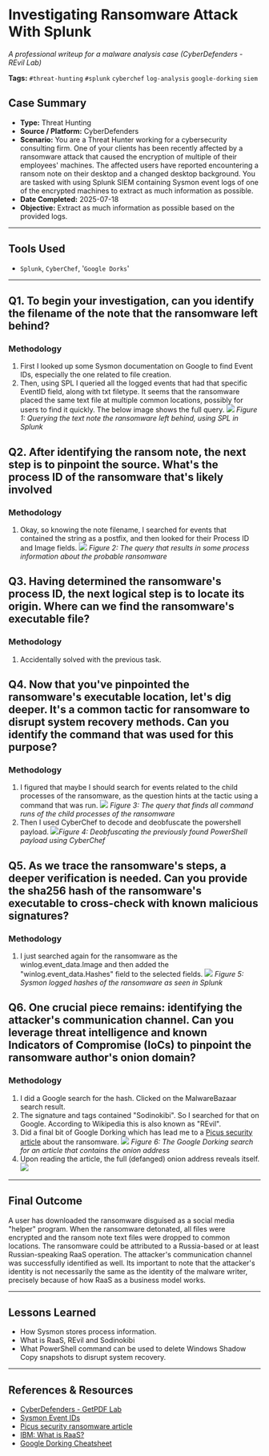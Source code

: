 # Investigating Ransomware Attack With Splunk
*A professional writeup for a malware analysis case (CyberDefenders - REvil Lab)*

**Tags:** `#threat-hunting` `#splunk` `cyberchef` `log-analysis` `google-dorking` `siem`

## Case Summary

- **Type:** Threat Hunting
- **Source / Platform:** CyberDefenders
- **Scenario:** You are a Threat Hunter working for a cybersecurity consulting firm. One of your clients has been recently affected by a ransomware attack that caused the encryption of multiple of their employees' machines. The affected users have reported encountering a ransom note on their desktop and a changed desktop background. You are tasked with using Splunk SIEM containing Sysmon event logs of one of the encrypted machines to extract as much information as possible.
- **Date Completed:** 2025-07-18
- **Objective:** Extract as much information as possible based on the provided logs.

---

## Tools Used
- `Splunk`, `CyberChef`, '`Google Dorks`'
---

## Q1. To begin your investigation, can you identify the filename of the note that the ransomware left behind?

### Methodology
1. First I looked up some Sysmon documentation on Google to find Event IDs, especially the one related to file creation.
2. Then, using SPL I queried all the logged events that had that specific EventID field, along with txt filetype. It seems that the ransomware placed the same text file at multiple common locations, possibly for users to find it quickly. The below image shows the full query.
   ![](./assets/Q1_1.png)
   *Figure 1: Querying the text note the ransomware left behind, using SPL in Splunk*

## Q2. After identifying the ransom note, the next step is to pinpoint the source. What's the process ID of the ransomware that's likely involved

### Methodology
1. Okay, so knowing the note filename, I searched for events that contained the string as a postfix, and then looked for their Process ID and Image fields. 
   ![](./assets/Q2_1.png)
   *Figure 2: The query that results in some process information about the probable ransomware*

## Q3. Having determined the ransomware's process ID, the next logical step is to locate its origin. Where can we find the ransomware's executable file?

### Methodology
1. Accidentally solved with the previous task.

## Q4. Now that you've pinpointed the ransomware's executable location, let's dig deeper. It's a common tactic for ransomware to disrupt system recovery methods. Can you identify the command that was used for this purpose?
### Methodology
1. I figured that maybe I should search for events related to the child processes of the ransomware, as the question hints at the tactic using a command that was run. 
   ![](./assets/Q4_1.png)
   *Figure 3: The query that finds all command runs of the child processes of the ransomware*
2. Then I used CyberChef to decode and deobfuscate the powershell payload.
   ![](./assets/Q4_2.png)*Figure 4: Deobfuscating the previously found PowerShell payload using CyberChef*
## Q5. As we trace the ransomware's steps, a deeper verification is needed. Can you provide the sha256 hash of the ransomware's executable to cross-check with known malicious signatures?

### Methodology
1. I just searched again for the ransomware as the winlog.event_data.Image and then added the "winlog.event_data.Hashes" field to the selected fields.
   ![](./assets/Q5_1.png)
   *Figure 5: Sysmon logged hashes of the ransomware as seen in Splunk*


## Q6. One crucial piece remains: identifying the attacker's communication channel. Can you leverage threat intelligence and known Indicators of Compromise (IoCs) to pinpoint the ransomware author's onion domain?

### Methodology
1. I did a Google search for the hash. Clicked on the MalwareBazaar search result. 
2. The signature and tags contained "Sodinokibi". So I searched for that on Google. According to Wikipedia this is also known as "REvil".
3. Did a final bit of Google Dorking which has lead me to a [Picus security article](https://www.picussecurity.com/resource/blog/a-brief-history-and-further-technical-analysis-of-sodinokibi-ransomware) about the ransomware.
   ![](./assets/Q6_1.png)
   *Figure 6: The Google Dorking search for an article that contains the onion address*
4. Upon reading the article, the full (defanged) onion address reveals itself.
   ![](./assets/Q6_2.png)

--- 
## Final Outcome

A user has downloaded the ransomware disguised as a social media "helper" program. When the ransomware detonated, all files were encrypted and the ransom note text files were dropped to common locations. The ransomware could be attributed to a Russia-based or at least Russian-speaking RaaS operation. The attacker's communication channel was successfully identified as well. Its important to note that the attacker's identity is not necessarily the same as the identity of the malware writer, precisely because of how RaaS as a business model works.

---

## Lessons Learned
- How Sysmon stores process information.
- What is RaaS, REvil and Sodinokibi
- What PowerShell command can be used to delete Windows Shadow Copy snapshots to disrupt system recovery.

---

## References & Resources
- [CyberDefenders - GetPDF Lab](https://cyberdefenders.org/blueteam-ctf-challenges/getpdf/)
- [Sysmon Event IDs](https://learn.microsoft.com/en-us/sysinternals/downloads/sysmon)
- [Picus security ransomware article](https://www.picussecurity.com/resource/blog/a-brief-history-and-further-technical-analysis-of-sodinokibi-ransomware)
- [IBM: What is RaaS?](https://www.ibm.com/think/topics/ransomware-as-a-service)
- [Google Dorking Cheatsheet](https://gist.github.com/sundowndev/283efaddbcf896ab405488330d1bbc06)
